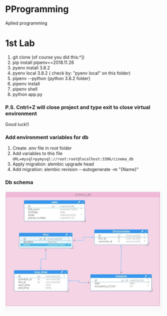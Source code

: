 # PProgramming
Aplied programming
# 1st Lab
1. git clone (of course you did this:^])
2. pip install pipenv==2018.11.26
3. pyenv install 3.8.2
4. pyenv local 3.8.2 ( check by: "pyenv local" on this folder)
5. pipenv --python {python 3.8.2 folder}
6. pipenv install
7. pipenv shell
8. python app.py
### P.S. Cntrl+Z will close project and type exit to close virtual environment
Good luck!)

### Add environment variables for db

1. Create .env file in root folder
2. Add variables to this file
`URL=mysql+pymysql://root:root@localhost:3306/cinema_db`
3. Apply migration:  alembic upgrade head
4. Add migration: alembic revision --autogenerate -m "{Name}"

### Db schema 

![alt text](photo_2020-11-29_19-16-36.jpg "Title")
